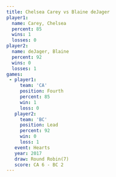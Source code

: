 ```yaml
---
title: Chelsea Carey vs Blaine deJager
player1:               
  name: Carey, Chelsea 
  percent: 85          
  wins: 1              
  losses: 0            
player2:               
  name: deJager, Blaine
  percent: 92          
  wins: 0              
  losses: 1            
games:
 - player1:          
     team: 'CA'      
     position: Fourth
     percent: 85     
     win: 1          
     loss: 0         
   player2:        
     team: 'BC'    
     position: Lead
     percent: 92   
     win: 0        
     loss: 1       
   event: Hearts       
   year: 2017          
   draw: Round Robin(7)
   score: CA 6 - BC 2  
---
```

